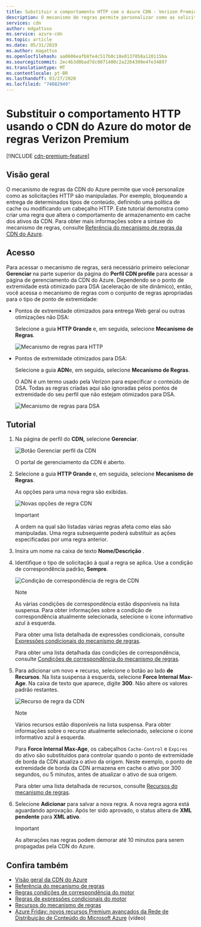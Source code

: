 ```yaml
---
title: Substituir o comportamento HTTP com o Azure CDN - Verizon Premium rules engine
description: O mecanismo de regras permite personalizar como as solicitações HTTP são tratadas pelo CDN do Azure da Verizon Premium, como bloquear a entrega de certos tipos de conteúdo, definir uma política de cache e modificar cabeçalhos HTTP.
services: cdn
author: mdgattuso
ms.service: azure-cdn
ms.topic: article
ms.date: 05/31/2019
ms.author: magattus
ms.openlocfilehash: aa0606eafb8fe4c517b0c18e0137058a120115ba
ms.sourcegitcommit: 2ec4b3d0bad7dc0071400c2a2264399e4fe34897
ms.translationtype: MT
ms.contentlocale: pt-BR
ms.lasthandoff: 03/27/2020
ms.locfileid: "74082949"
---
```

# <a name="override-http-behavior-using-the-azure-cdn-from-verizon-premium-rules-engine"></a>Substituir o comportamento HTTP usando o CDN do Azure do motor de regras Verizon Premium

[!INCLUDE [cdn-premium-feature](../../includes/cdn-premium-feature.md)]

## <a name="overview"></a>Visão geral

O mecanismo de regras da CDN do Azure permite que você personalize como as solicitações HTTP são manipuladas. Por exemplo, bloqueando a entrega de determinados tipos de conteúdo, definindo uma política de cache ou modificando um cabeçalho HTTP. Este tutorial demonstra como criar uma regra que altera o comportamento de armazenamento em cache dos ativos da CDN. Para obter mais informações sobre a sintaxe do mecanismo de regras, consulte [Referência do mecanismo de regras da CDN do Azure](cdn-verizon-premium-rules-engine-reference.md).

## <a name="access"></a>Acesso

Para acessar o mecanismo de regras, será necessário primeiro selecionar **Gerenciar** na parte superior da página do **Perfil CDN profile** para acessar a página de gerenciamento da CDN do Azure. Dependendo se o ponto de extremidade está otimizado para DSA (aceleração de site dinâmico), então, você acessa o mecanismo de regras com o conjunto de regras apropriadas para o tipo de ponto de extremidade:

- Pontos de extremidade otimizados para entrega Web geral ou outras otimizações não DSA:
    
    Selecione a guia **HTTP Grande** e, em seguida, selecione **Mecanismo de Regras**.

    ![Mecanismo de regras para HTTP](./media/cdn-rules-engine/cdn-http-rules-engine.png)

- Pontos de extremidade otimizados para DSA:
    
    Selecione a guia **ADN**e, em seguida, selecione **Mecanismo de Regras**.
    
    O ADN é um termo usado pela Verizon para especificar o conteúdo de DSA. Todas as regras criadas aqui são ignoradas pelos pontos de extremidade do seu perfil que não estejam otimizados para DSA.

    ![Mecanismo de regras para DSA](./media/cdn-rules-engine/cdn-dsa-rules-engine.png)

## <a name="tutorial"></a>Tutorial

1. Na página de perfil do **CDN,** selecione **Gerenciar**.
   
    ![Botão Gerenciar perfil da CDN](./media/cdn-rules-engine/cdn-manage-btn.png)
   
    O portal de gerenciamento da CDN é aberto.

2. Selecione a guia **HTTP Grande** e, em seguida, selecione **Mecanismo de Regras**.
   
    As opções para uma nova regra são exibidas.
   
    ![Novas opções de regra CDN](./media/cdn-rules-engine/cdn-new-rule.png)
   
   > [!IMPORTANT]
   > A ordem na qual são listadas várias regras afeta como elas são manipuladas. Uma regra subsequente poderá substituir as ações especificadas por uma regra anterior.
   >

3. Insira um nome na caixa de texto **Nome/Descrição** .

4. Identifique o tipo de solicitação à qual a regra se aplica. Use a condição de correspondência padrão, **Sempre**.
   
   ![Condição de correspondência de regra de CDN](./media/cdn-rules-engine/cdn-request-type.png)
   
   > [!NOTE]
   > As várias condições de correspondência estão disponíveis na lista suspensa. Para obter informações sobre a condição de correspondência atualmente selecionada, selecione o ícone informativo azul à esquerda.
   >
   >  Para obter uma lista detalhada de expressões condicionais, consulte [Expressões condicionais do mecanismo de regras](cdn-verizon-premium-rules-engine-reference-match-conditions.md).
   >  
   > Para obter uma lista detalhada das condições de correspondência, consulte [Condições de correspondência do mecanismo de regras](cdn-verizon-premium-rules-engine-reference-match-conditions.md).
   >
   >

5. Para adicionar um novo **+** recurso, selecione o botão ao lado **de Recursos**.  Na lista suspensa à esquerda, selecione **Force Internal Max-Age**.  Na caixa de texto que aparece, digite **300**. Não altere os valores padrão restantes.
   
   ![Recurso de regra da CDN](./media/cdn-rules-engine/cdn-new-feature.png)
   
   > [!NOTE]
   > Vários recursos estão disponíveis na lista suspensa. Para obter informações sobre o recurso atualmente selecionado, selecione o ícone informativo azul à esquerda.
   >
   > Para **Force Internal Max-Age**, os cabeçalhos `Cache-Control` e `Expires` do ativo são substituídos para controlar quando o ponto de extremidade de borda da CDN atualiza o ativo da origem. Neste exemplo, o ponto de extremidade de borda da CDN armazena em cache o ativo por 300 segundos, ou 5 minutos, antes de atualizar o ativo de sua origem.
   >
   > Para obter uma lista detalhada de recursos, consulte [Recursos do mecanismo de regras](cdn-verizon-premium-rules-engine-reference-features.md).
   >
   >

6. Selecione **Adicionar** para salvar a nova regra.  A nova regra agora está aguardando aprovação. Após ter sido aprovado, o status altera de **XML pendente** para **XML ativo**.
   
   > [!IMPORTANT]
   > As alterações nas regras podem demorar até 10 minutos para serem propagadas pela CDN do Azure.
   >
   >

## <a name="see-also"></a>Confira também

- [Visão geral da CDN do Azure](cdn-overview.md)
- [Referência do mecanismo de regras](cdn-verizon-premium-rules-engine-reference.md)
- [Regras condições de correspondência do motor](cdn-verizon-premium-rules-engine-reference-match-conditions.md)
- [Regras de expressões condicionais do motor](cdn-verizon-premium-rules-engine-reference-conditional-expressions.md)
- [Recursos do mecanismo de regras](cdn-verizon-premium-rules-engine-reference-features.md)
- [Azure Friday: novos recursos Premium avançados da Rede de Distribuição de Conteúdo do Microsoft Azure](https://azure.microsoft.com/documentation/videos/azure-cdns-powerful-new-premium-features/) (vídeo)